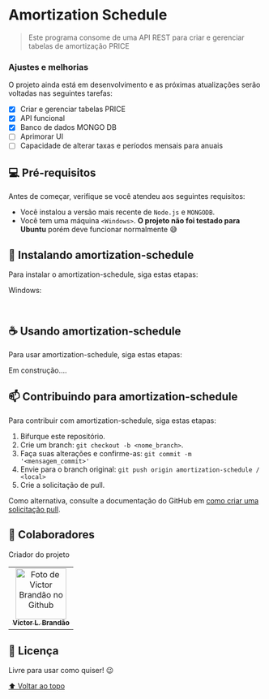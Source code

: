 # Amortization Schedule

> Este programa consome de uma API REST para criar e gerenciar tabelas de amortização PRICE

### Ajustes e melhorias

O projeto ainda está em desenvolvimento e as próximas atualizações serão voltadas nas seguintes tarefas:

- [x] Criar e gerenciar tabelas PRICE
- [x] API funcional
- [x] Banco de dados MONGO DB
- [ ] Aprimorar UI
- [ ] Capacidade de alterar taxas e períodos mensais para anuais

## 💻 Pré-requisitos

Antes de começar, verifique se você atendeu aos seguintes requisitos:

* Você instalou a versão mais recente de `Node.js` e `MONGODB`.
* Você tem uma máquina `<Windows>`. **O projeto não foi testado para Ubuntu** porém deve funcionar normalmente 😅

## 🚀 Instalando amortization-schedule

Para instalar o amortization-schedule, siga estas etapas:

Windows:
```


```

## ☕ Usando amortization-schedule

Para usar amortization-schedule, siga estas etapas:

Em construção....

## 📫 Contribuindo para amortization-schedule

Para contribuir com amortization-schedule, siga estas etapas:

1. Bifurque este repositório.
2. Crie um branch: `git checkout -b <nome_branch>`.
3. Faça suas alterações e confirme-as: `git commit -m '<mensagem_commit>'`
4. Envie para o branch original: `git push origin amortization-schedule / <local>`
5. Crie a solicitação de pull.

Como alternativa, consulte a documentação do GitHub em [como criar uma solicitação pull](https://help.github.com/en/github/collaborating-with-issues-and-pull-requests/creating-a-pull-request).

## 🤝 Colaboradores

Criador do projeto

<table>
  <tr>
    <td align="center">
      <a href="#">
        <img src="https://avatars.githubusercontent.com/u/43972105?s=400&u=ac714bc3975a25923e5150136f472f41e1d89be9&v=4" width="100px;" alt="Foto de Victor Brandão no Github"/><br>
        <sub>
          <b>Victor L. Brandão</b>
        </sub>
      </a>
    </td>
  </tr>
</table>

## 📝 Licença

Livre para usar como quiser! 😉

[⬆ Voltar ao topo](#nome-do-projeto)<br>
